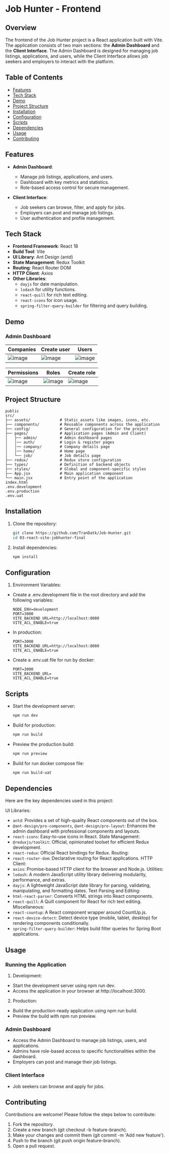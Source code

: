 # Job Hunter - Frontend

## Overview

The frontend of the Job Hunter project is a React application built with Vite. The application consists of two main sections: the **Admin Dashboard** and the **Client Interface**. The Admin Dashboard is designed for managing job listings, applications, and users, while the Client Interface allows job seekers and employers to interact with the platform.

## Table of Contents

- [Features](#features)
- [Tech Stack](#tech-stack)
- [Demo](#demo)
- [Project Structure](#project-structure)
- [Installation](#installation)
- [Configuration](#configuration)
- [Scripts](#scripts)
- [Dependencies](#dependencies)
- [Usage](#usage)
- [Contributing](#contributing)

## Features

- **Admin Dashboard**: 
  - Manage job listings, applications, and users.
  - Dashboard with key metrics and statistics.
  - Role-based access control for secure management.

- **Client Interface**:
  - Job seekers can browse, filter, and apply for jobs.
  - Employers can post and manage job listings.
  - User authentication and profile management.

## Tech Stack

- **Frontend Framework**: React 18
- **Build Tool**: Vite
- **UI Library**: Ant Design (antd)
- **State Management**: Redux Toolkit
- **Routing**: React Router DOM
- **HTTP Client**: Axios
- **Other Libraries**:
  - `dayjs` for date manipulation.
  - `lodash` for utility functions.
  - `react-quill` for rich text editing.
  - `react-icons` for icon usage.
  - `spring-filter-query-builder` for filtering and query building.

## Demo

### Admin Dashboard

|   Companies  | Create user  |     Users    |
|--------------|--------------|--------------|
| ![image](https://github.com/user-attachments/assets/7939da84-87ea-4f2d-aec3-cfe5079cd9f2) | ![image](https://github.com/user-attachments/assets/5f4b7acb-dbdf-4013-aa14-41ab6d75a50c) | ![image](https://github.com/user-attachments/assets/f1a96882-2dd3-4cbd-8471-ed32af09696b) |

| Permissions  |     Roles    |  Create role |
|--------------|--------------|--------------|
| ![image](https://github.com/user-attachments/assets/d6eeb5c3-26d9-4e90-8bb9-a00219a32c57) | ![image](https://github.com/user-attachments/assets/bf79edac-e65d-434b-a63a-8bbf1d892f60) | ![image](https://github.com/user-attachments/assets/607f63ea-c64b-41e0-8284-5276a1ecb1e9) |



## Project Structure

    public
    src/
    ├── assets/             # Static assets like images, icons, etc.
    ├── components/         # Reusable components across the application
    ├── config/             # General configuration for the project
    ├── pages/              # Application pages (Admin and Client)
    │   ├── admin/          # Admin dashboard pages
    │   │── auth/           # Login & register pages
    │   │── company/        # Company details page
    │   │── home/           # Home page
    │   └── job/            # Job details page
    ├── redux/              # Redux store configuration
    ├── types/              # Definition of backend objects
    ├── styles/             # Global and component-specific styles
    ├── App.jsx             # Main application component
    └── main.jsx            # Entry point of the application
    index.html
    .env.development
    .env.production
    .env.uat

## Installation

1. Clone the repository:
    ```bash
    git clone https://github.com/TranDatk/Job-Hunter.git
    cd 03-react-vite-jobhunter-final
2. Install dependencies:
    ```bash
    npm install

## Configuration

1. Environment Variables:
* Create a .env.development file in the root directory and add the following variables:
    ```plaintext
    NODE_ENV=development
    PORT=3000
    VITE_BACKEND_URL=http://localhost:8080
    VITE_ACL_ENABLE=true
* In production:
    ```plaintext
    PORT=3000
    VITE_BACKEND_URL=http://localhost:8080
    VITE_ACL_ENABLE=true
* Create a .env.uat file for run by docker:
    ```plaintext
    PORT=3000
    VITE_BACKEND_URL=
    VITE_ACL_ENABLE=true

## Scripts

* Start the development server:
    ```bash
    npm run dev

* Build for production:
    ```bash
    npm run build

* Preview the production build:
    ```bash
    npm run preview

* Build for run docker compose file:
    ```bash
    npm run build-uat

## Dependencies

Here are the key dependencies used in this project:

UI Libraries:
  * `antd`: Provides a set of high-quality React components out of the box.
  * `@ant-design/pro-components`, `@ant-design/pro-layout`: Enhances the admin dashboard with professional components and layouts.
  * `react-icons`: Easy-to-use icons in React.
State Management:
  * `@reduxjs/toolkit`: Official, opinionated toolset for efficient Redux development.
  * `react-redux`: Official React bindings for Redux.
Routing:
  * `react-router-dom`: Declarative routing for React applications.
HTTP Client:
  * `axios`: Promise-based HTTP client for the browser and Node.js.
Utilities:
  * `lodash`: A modern JavaScript utility library delivering modularity, performance, and extras.
  * `dayjs`: A lightweight JavaScript date library for parsing, validating, manipulating, and formatting dates.
Text Parsing and Editing:
  * `html-react-parser`: Converts HTML strings into React components.
  * `react-quill`: A Quill component for React for rich text editing.
Miscellaneous:
  * `react-countup`: A React component wrapper around CountUp.js.
  * `react-device-detect`: Detect device type (mobile, tablet, desktop) for rendering components conditionally.
  * `spring-filter-query-builder`: Helps build filter queries for Spring Boot applications.

## Usage

### Running the Application
1. Development:
  * Start the development server using npm run dev.
  * Access the application in your browser at http://localhost:3000.
2. Production:
  * Build the production-ready application using npm run build.
  * Preview the build with npm run preview.
### Admin Dashboard
  * Access the Admin Dashboard to manage job listings, users, and applications.
  * Admins have role-based access to specific functionalities within the dashboard.
  * Employers can post and manage their job listings.
### Client Interface
  * Job seekers can browse and apply for jobs.

## Contributing

Contributions are welcome! Please follow the steps below to contribute:

1. Fork the repository.
2. Create a new branch (git checkout -b feature-branch).
3. Make your changes and commit them (git commit -m 'Add new feature').
4. Push to the branch (git push origin feature-branch).
5. Open a pull request.
